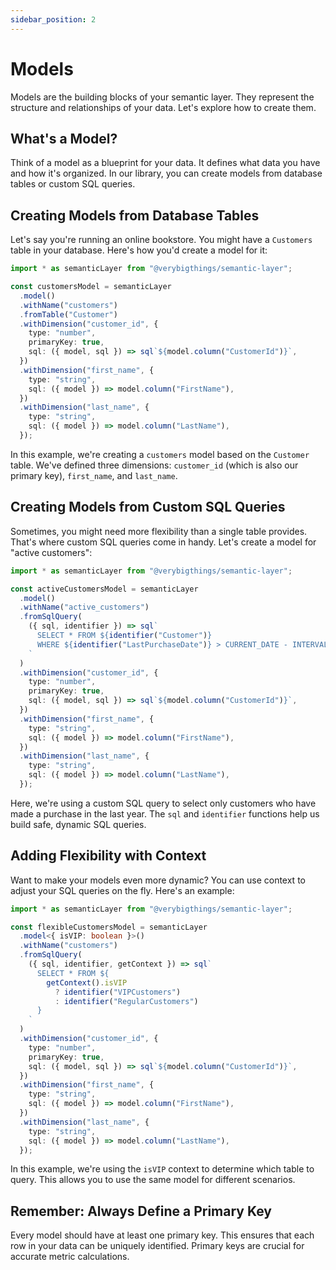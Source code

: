 ```yaml
---
sidebar_position: 2
---
```


# Models

Models are the building blocks of your semantic layer. They represent the structure and relationships of your data. Let's explore how to create them.

## What's a Model?

Think of a model as a blueprint for your data. It defines what data you have and how it's organized. In our library, you can create models from database tables or custom SQL queries.

## Creating Models from Database Tables

Let's say you're running an online bookstore. You might have a `Customers` table in your database. Here's how you'd create a model for it:

```typescript
import * as semanticLayer from "@verybigthings/semantic-layer";

const customersModel = semanticLayer
  .model()
  .withName("customers")
  .fromTable("Customer")
  .withDimension("customer_id", {
    type: "number",
    primaryKey: true,
    sql: ({ model, sql }) => sql`${model.column("CustomerId")}`,
  })
  .withDimension("first_name", {
    type: "string",
    sql: ({ model }) => model.column("FirstName"),
  })
  .withDimension("last_name", {
    type: "string",
    sql: ({ model }) => model.column("LastName"),
  });
```

In this example, we're creating a `customers` model based on the `Customer` table. We've defined three dimensions: `customer_id` (which is also our primary key), `first_name`, and `last_name`.

## Creating Models from Custom SQL Queries

Sometimes, you might need more flexibility than a single table provides. That's where custom SQL queries come in handy. Let's create a model for "active customers":

```typescript
import * as semanticLayer from "@verybigthings/semantic-layer";

const activeCustomersModel = semanticLayer
  .model()
  .withName("active_customers")
  .fromSqlQuery(
    ({ sql, identifier }) => sql`
      SELECT * FROM ${identifier("Customer")}
      WHERE ${identifier("LastPurchaseDate")} > CURRENT_DATE - INTERVAL '1 year'
    `
  )
  .withDimension("customer_id", {
    type: "number",
    primaryKey: true,
    sql: ({ model, sql }) => sql`${model.column("CustomerId")}`,
  })
  .withDimension("first_name", {
    type: "string",
    sql: ({ model }) => model.column("FirstName"),
  })
  .withDimension("last_name", {
    type: "string",
    sql: ({ model }) => model.column("LastName"),
  });
```

Here, we're using a custom SQL query to select only customers who have made a purchase in the last year. The `sql` and `identifier` functions help us build safe, dynamic SQL queries.

## Adding Flexibility with Context

Want to make your models even more dynamic? You can use context to adjust your SQL queries on the fly. Here's an example:

```typescript
import * as semanticLayer from "@verybigthings/semantic-layer";

const flexibleCustomersModel = semanticLayer
  .model<{ isVIP: boolean }>()
  .withName("customers")
  .fromSqlQuery(
    ({ sql, identifier, getContext }) => sql`
      SELECT * FROM ${
        getContext().isVIP
          ? identifier("VIPCustomers")
          : identifier("RegularCustomers")
      }
    `
  )
  .withDimension("customer_id", {
    type: "number",
    primaryKey: true,
    sql: ({ model, sql }) => sql`${model.column("CustomerId")}`,
  })
  .withDimension("first_name", {
    type: "string",
    sql: ({ model }) => model.column("FirstName"),
  })
  .withDimension("last_name", {
    type: "string",
    sql: ({ model }) => model.column("LastName"),
  });
```

In this example, we're using the `isVIP` context to determine which table to query. This allows you to use the same model for different scenarios.

## Remember: Always Define a Primary Key

Every model should have at least one primary key. This ensures that each row in your data can be uniquely identified. Primary keys are crucial for accurate metric calculations.
